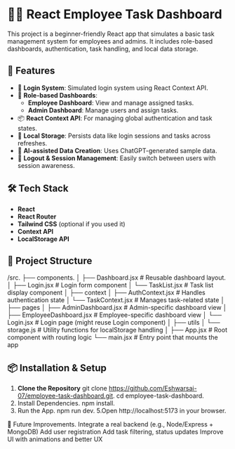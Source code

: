 # 🧑‍💼 React Employee Task Dashboard

This project is a beginner-friendly React app that simulates a basic task management system for employees and admins. It includes role-based dashboards, authentication, task handling, and local data storage.

## 🚀 Features

- 🔐 **Login System**: Simulated login system using React Context API.
- 👥 **Role-based Dashboards**:
  - **Employee Dashboard**: View and manage assigned tasks.
  - **Admin Dashboard**: Manage users and assign tasks.
- 📦 **React Context API**: For managing global authentication and task states.
- 💾 **Local Storage**: Persists data like login sessions and tasks across refreshes.
- 🧠 **AI-assisted Data Creation**: Uses ChatGPT-generated sample data.
- 🔄 **Logout & Session Management**: Easily switch between users with session awareness.

## 🛠️ Tech Stack

- **React**
- **React Router**
- **Tailwind CSS** (optional if you used it)
- **Context API**
- **LocalStorage API**

## 📂 Project Structure
/src.
├── components.
│   ├── Dashboard.jsx         # Reusable dashboard layout.
│   ├── Login.jsx             # Login form component
│   └── TaskList.jsx          # Task list display component
│
├── context
│   ├── AuthContext.jsx       # Handles authentication state
│   └── TaskContext.jsx       # Manages task-related state
│
├── pages
│   ├── AdminDashboard.jsx    # Admin-specific dashboard view
│   ├── EmployeeDashboard.jsx # Employee-specific dashboard view
│   └── Login.jsx             # Login page (might reuse Login component)
│
├── utils
│   └── storage.js            # Utility functions for localStorage handling
│
├── App.jsx                   # Root component with routing logic
└── main.jsx                  # Entry point that mounts the app


## 📦 Installation & Setup

1. **Clone the Repository**
   git clone https://github.com/Eshwarsai-07/employee-task-dashboard.git.
   cd employee-task-dashboard.
3. Install Dependencies.
    npm install.
4. Run the App.
    npm run dev.
5.Open http://localhost:5173 in your browser.

📝 Future Improvements.
Integrate a real backend (e.g., Node/Express + MongoDB)
Add user registration
Add task filtering, status updates
Improve UI with animations and better UX
